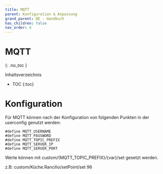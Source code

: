 ```yaml
---
title: MQTT
parent: Konfiguration & Anpassung
grand_parent: DE - Handbuch
has_children: false
nav_order: 4
---
```


# MQTT
{: .no_toc }

Inhaltsverzeichnis

* TOC
{:toc}

# Konfiguration

Für MQTT können nach der Konfiguration von folgenden Punkten in der userconfig genutzt werden:
```
#define MQTT_USERNAME
#define MQTT_PASSWORD 
#define MQTT_TOPIC_PREFIX   
#define MQTT_SERVER_IP     
#define MQTT_SERVER_PORT 
```

Werte können mit 
custom/{MQTT_TOPIC_PREFIX}/{var}/set gesetzt werden. 

z.B:
custom/Küche.Rancilio/setPoint/set 96
